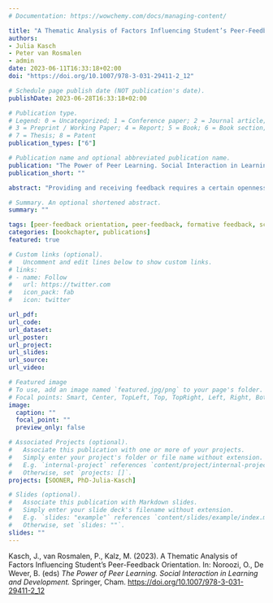 ```yaml
---
# Documentation: https://wowchemy.com/docs/managing-content/

title: "A Thematic Analysis of Factors Influencing Student’s Peer-Feedback Orientation"
authors:
- Julia Kasch
- Peter van Rosmalen
- admin
date: 2023-06-11T16:33:18+02:00
doi: "https://doi.org/10.1007/978-3-031-29411-2_12"

# Schedule page publish date (NOT publication's date).
publishDate: 2023-06-28T16:33:18+02:00

# Publication type.
# Legend: 0 = Uncategorized; 1 = Conference paper; 2 = Journal article;
# 3 = Preprint / Working Paper; 4 = Report; 5 = Book; 6 = Book section;
# 7 = Thesis; 8 = Patent
publication_types: ["6"]

# Publication name and optional abbreviated publication name.
publication: "The Power of Peer Learning. Social Interaction in Learning and Development."
publication_short: ""

abstract: "Providing and receiving feedback requires a certain openness in individuals which is referred to as feedback orientation. Although this openness is also required in peer-feedback processes personal factors that influence student’s openness (i.e. peer-feedback orientation) are less researched. Inspired by feedback orientation studies in a workplace setting we investigated personal factors that influence students’ peer-feedback orientation. As part of an exploratory sequential mixed methods research design, qualitative data on personal factors influencing student’s peer-feedback orientation was collected. Semi-structured interviews with students, teachers and researchers (N = 13) revealed a broad range of personal factors influencing their peer-feedback orientation. Thematic analyses of the data showed that the most prominent factors were related to the perceived usefulness of receiving and providing peer-feedback, the social bond between students, fairness and skills. The importance of existing feedback orientation dimensions (utility, accountability, social awareness and self-efficacy) by (Linderbaum and Levy, Journal of Management 36:1372–1405, 2010) was confirmed in a higher education setting. Interestingly, different interpretations of the dimensions were found which should lead to the development of a peer-feedback orientation scale for higher education."

# Summary. An optional shortened abstract.
summary: ""

tags: [peer-feedback orientation, peer-feedback, formative feedback, scalability]
categories: [bookchapter, publications]
featured: true

# Custom links (optional).
#   Uncomment and edit lines below to show custom links.
# links:
# - name: Follow
#   url: https://twitter.com
#   icon_pack: fab
#   icon: twitter

url_pdf:
url_code:
url_dataset:
url_poster:
url_project:
url_slides:
url_source:
url_video:

# Featured image
# To use, add an image named `featured.jpg/png` to your page's folder. 
# Focal points: Smart, Center, TopLeft, Top, TopRight, Left, Right, BottomLeft, Bottom, BottomRight.
image:
  caption: ""
  focal_point: ""
  preview_only: false

# Associated Projects (optional).
#   Associate this publication with one or more of your projects.
#   Simply enter your project's folder or file name without extension.
#   E.g. `internal-project` references `content/project/internal-project/index.md`.
#   Otherwise, set `projects: []`.
projects: [SOONER, PhD-Julia-Kasch]

# Slides (optional).
#   Associate this publication with Markdown slides.
#   Simply enter your slide deck's filename without extension.
#   E.g. `slides: "example"` references `content/slides/example/index.md`.
#   Otherwise, set `slides: ""`.
slides: ""
---
```


Kasch, J., van Rosmalen, P., Kalz, M. (2023). A Thematic Analysis of Factors Influencing Student’s Peer-Feedback Orientation. In: Noroozi, O., De Wever, B. (eds) *The Power of Peer Learning. Social Interaction in Learning and Development.* Springer, Cham. https://doi.org/10.1007/978-3-031-29411-2_12

